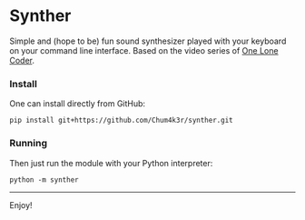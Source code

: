 # Synther

Simple and (hope to be) fun sound synthesizer played with your keyboard on your command line interface.
Based on the video series of [One Lone Coder](https://www.youtube.com/watch?v=tgamhuQnOkM).

### Install

One can install directly from GitHub:
```
pip install git+https://github.com/Chum4k3r/synther.git
```

### Running

Then just run the module with your Python interpreter:

```
python -m synther
```

------------------------------

Enjoy!
